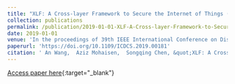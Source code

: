 ```yaml
---
title: "XLF: A Cross-layer Framework to Secure the Internet of Things (IoT)"
collection: publications
permalink: /publication/2019-01-01-XLF-A-Cross-layer-Framework-to-Secure-the-Internet-of-Things-IoT
date: 2019-01-01
venue: 'In the proceedings of 39th IEEE International Conference on Distributed Computing Systems, ICDCS 2019, Dallas, TX, USA, July 7-10, 2019'
paperurl: 'https://doi.org/10.1109/ICDCS.2019.00181'
citation: ' An Wang,  Aziz Mohaisen,  Songqing Chen, &quot;XLF: A Cross-layer Framework to Secure the Internet of Things (IoT).&quot; In the proceedings of 39th IEEE International Conference on Distributed Computing Systems, ICDCS 2019, Dallas, TX, USA, July 7-10, 2019, 2019.'
---
```

[Access paper here](https://doi.org/10.1109/ICDCS.2019.00181){:target="_blank"}
